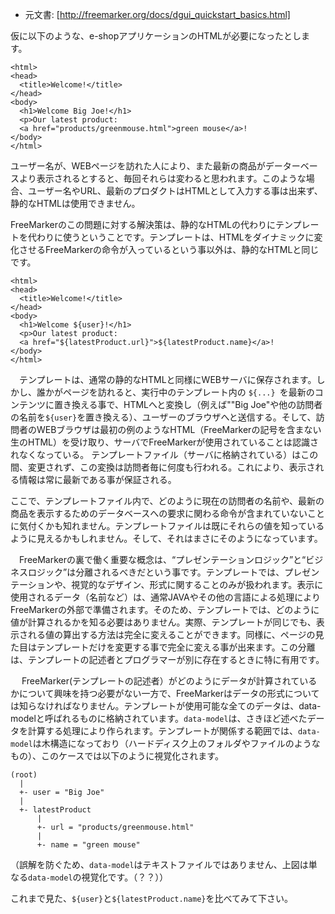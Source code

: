 +  元文書: [http://freemarker.org/docs/dgui_quickstart_basics.html]

仮に以下のような、e-shopアプリケーションのHTMLが必要になったとします。

```
<html>
<head>
  <title>Welcome!</title>
</head>
<body>
  <h1>Welcome Big Joe!</h1>
  <p>Our latest product:
  <a href="products/greenmouse.html">green mouse</a>!
</body>
</html>  
```

ユーザー名が、WEBページを訪れた人により、また最新の商品がデーターベースより表示されるとすると、毎回それらは変わると思われます。このような場合、ユーザー名やURL、最新のプロダクトはHTMLとして入力する事は出来ず、静的なHTMLは使用できません。

FreeMarkerのこの問題に対する解決策は、静的なHTMLの代わりにテンプレートを代わりに使うということです。テンプレートは、HTMLをダイナミックに変化させるFreeMarkerの命令が入っているという事以外は、静的なHTMLと同じです。

````
<html>
<head>
  <title>Welcome!</title>
</head>
<body>
  <h1>Welcome ${user}!</h1>
  <p>Our latest product:
  <a href="${latestProduct.url}">${latestProduct.name}</a>!
</body>
</html>  
````

　テンプレートは、通常の静的なHTMLと同様にWEBサーバに保存されます。しかし、誰かがページを訪れると、実行中のテンプレート内の `${...} `を最新のコンテンツに置き換える事で、HTMLへと変換し（例えば""Big Joe"や他の訪問者の名前を`${user}`を置き換える）、ユーザーのブラウザへと送信する。そして、訪問者のWEBブラウザは最初の例のようなHTML（FreeMarkerの記号を含まない生のHTML）を受け取り、サーバでFreeMarkerが使用されていることは認識されなくなっている。
テンプレートファイル（サーバに格納されている）はこの間、変更されず、この変換は訪問者毎に何度も行われる。これにより、表示される情報は常に最新である事が保証される。

 ここで、テンプレートファイル内で、どのように現在の訪問者の名前や、最新の商品を表示するためのデータベースへの要求に関わる命令が含まれていないことに気付くかも知れません。テンプレートファイルは既にそれらの値を知っているように見えるかもしれません。そして、それはまさにそのようになっています。
 
　FreeMarkerの裏で働く重要な概念は、“プレゼンテーションロジック”と“ビジネスロジック”は分離されるべきだという事です。テンプレートでは、プレゼンテーションや、視覚的なデザイン、形式に関することのみが扱われます。表示に使用されるデータ（名前など）は、通常JAVAやその他の言語による処理によりFreeMarkerの外部で準備されます。そのため、テンプレートでは、どのように値が計算されるかを知る必要はありません。実際、テンプレートが同じでも、表示される値の算出する方法は完全に変えることができます。同様に、ページの見た目はテンプレートだけを変更する事で完全に変える事が出来ます。この分離は、テンプレートの記述者とプログラマーが別に存在するときに特に有用です。

　
FreeMarker(テンプレートの記述者）がどのようにデータが計算されているかについて興味を持つ必要がない一方で、FreeMarkerはデータの形式については知らなければなりません。テンプレートが使用可能な全てのデータは、data-modelと呼ばれるものに格納されています。`data-model`は、さきほど述べたデータを計算する処理により作られます。テンプレートが関係する範囲では、`data-model`は木構造になっており（ハードディスク上のフォルダやファイルのようなもの）、このケースでは以下のように視覚化されます。

````
(root)
  |
  +- user = "Big Joe"
  |
  +- latestProduct
      |
      +- url = "products/greenmouse.html"
      |
      +- name = "green mouse"  
````
		

（誤解を防ぐため、`data-model`はテキストファイルではありません、上図は単なる`data-model`の視覚化です。（？？））

これまで見た、`${user}`と`${latestProduct.name}`を比べてみて下さい。